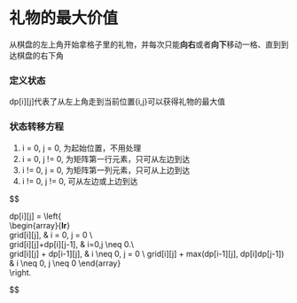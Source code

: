 # 礼物的最大价值
<script type="text/javascript" src="http://cdn.mathjax.org/mathjax/latest/MathJax.js?config=default"></script>
从棋盘的左上角开始拿格子里的礼物，并每次只能**向右**或者**向下**移动一格、直到到达棋盘的右下角
### 定义状态
dp[i][j]代表了从左上角走到当前位置{i,j}可以获得礼物的最大值
### 状态转移方程
1. i = 0, j = 0, 为起始位置，不用处理
2. i = 0, j != 0, 为矩阵第一行元素，只可从左边到达
3. i != 0, j = 0, 为矩阵第一列元素，只可从上边到达
4. i != 0, j != 0, 可从左边或上边到达

$$

dp[i][j] = \left\{  
\begin{array}{**lr**}  
grid[i][j], & i = 0, j = 0 \\  
grid[i][j]+dp[i][j-1], & i=0,j \neq 0.\\  
grid[i][j] + dp[i-1][j], & i \neq 0, j = 0 \\
grid[i][j] + max(dp[i-1][j], dp[i]dp[j-1]) & i \neq 0, j \neq 0
\end{array}  
\right.

$$


 
